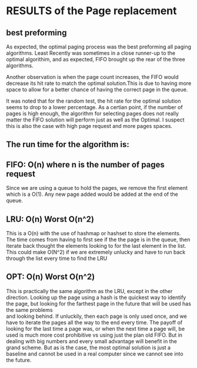 # RESULTS of the Page replacement 

## best preforming
As expected, the optimal paging process was the best preforming all paging algorithms. 
Least Recently was sometimes in a close runner-up to the optimal algorithim, and as expected, 
FIFO brought up the rear of the three algorithms. 

Another observation is when the page count increases, the FIFO would decrease its hit rate to match the optimal
solution.This is due to having more space to allow for a better chance of having the correct page in the queue.

It was noted that for the random test, the hit rate for the optimal solution seems to drop to a lower percentage.
As a certian point, if the number of pages is high enough, the algorithm for selecting pages does not really matter
the FIFO solution will perform just as well as the Optimal. I suspect this is also the case with high page request
and more pages spaces.

## The run time for the algorithm is:

## FIFO: O(n) where n is the number of pages request
Since we are using a queue to hold the pages, we remove the first element which is a O(1). Any new page added would be 
added at the end of the queue.

## LRU: O(n) Worst O(n^2)
This is a O(n) with the use of hashmap or hashset to store the elements. The time comes from having to first see if the 
the page is in the queue, then iterate back thought the elements looking to for the last element in the list. This 
could make O(N^2) if we are extremely unlucky and have to run back through the list every time to find the 
LRU

## OPT: O(n) Worst O(n^2)
This is practically the same algorithm as the LRU, except in the other direction. Looking up the page using a hash is the 
quickest way to identify the page, but looking for the farthest page in the future that will be used has the same problems  
and looking behind. If unluckily, then each page is only used once, and we have to iterate the pages all the way to the 
end every time. The payoff of looking for the last time a page was, or when the next time a page will, be used
is much more cost prohibitive vs using just the plan old FIFO. But in dealing with big numbers and every small advantage will
 benefit in the grand scheme. But as is the case, the most optimal solution is just a baseline and cannot be 
 used in a real computer since we cannot see into the future.


